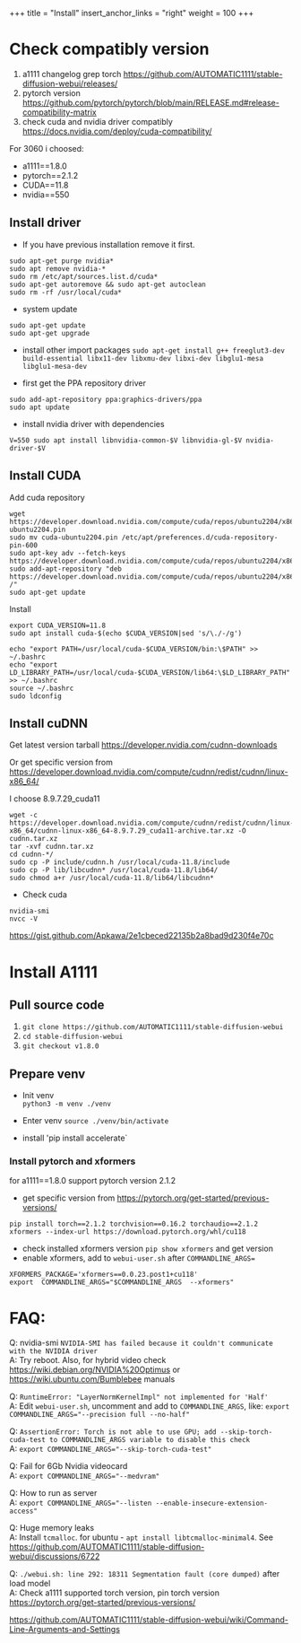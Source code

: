 +++
title = "Install"
insert_anchor_links = "right"
weight = 100
+++

# Check compatibly version
1) a1111 changelog grep torch https://github.com/AUTOMATIC1111/stable-diffusion-webui/releases/
2) pytorch version https://github.com/pytorch/pytorch/blob/main/RELEASE.md#release-compatibility-matrix
3) check cuda and nvidia driver compatibly https://docs.nvidia.com/deploy/cuda-compatibility/

For 3060 i choosed:

* a1111==1.8.0
* pytorch==2.1.2
* CUDA==11.8
* nvidia==550

## Install driver

* If you have previous installation remove it first.
```
sudo apt-get purge nvidia*
sudo apt remove nvidia-*
sudo rm /etc/apt/sources.list.d/cuda*
sudo apt-get autoremove && sudo apt-get autoclean
sudo rm -rf /usr/local/cuda*
```

* system update
```
sudo apt-get update
sudo apt-get upgrade
```

* install other import packages
  `sudo apt-get install g++ freeglut3-dev build-essential libx11-dev libxmu-dev libxi-dev libglu1-mesa libglu1-mesa-dev`

* first get the PPA repository driver
```
sudo add-apt-repository ppa:graphics-drivers/ppa
sudo apt update
```

* install nvidia driver with dependencies
```
V=550 sudo apt install libnvidia-common-$V libnvidia-gl-$V nvidia-driver-$V
```

## Install CUDA

Add cuda repository
```
wget https://developer.download.nvidia.com/compute/cuda/repos/ubuntu2204/x86_64/cuda-ubuntu2204.pin
sudo mv cuda-ubuntu2204.pin /etc/apt/preferences.d/cuda-repository-pin-600
sudo apt-key adv --fetch-keys https://developer.download.nvidia.com/compute/cuda/repos/ubuntu2204/x86_64/3bf863cc.pub
sudo add-apt-repository "deb https://developer.download.nvidia.com/compute/cuda/repos/ubuntu2204/x86_64/ /"
sudo apt-get update
```
Install
```
export CUDA_VERSION=11.8
sudo apt install cuda-$(echo $CUDA_VERSION|sed 's/\./-/g')

echo "export PATH=/usr/local/cuda-$CUDA_VERSION/bin:\$PATH" >> ~/.bashrc
echo "export LD_LIBRARY_PATH=/usr/local/cuda-$CUDA_VERSION/lib64:\$LD_LIBRARY_PATH" >> ~/.bashrc
source ~/.bashrc
sudo ldconfig
```
## Install cuDNN
Get latest version tarball https://developer.nvidia.com/cudnn-downloads

Or get specific version from https://developer.download.nvidia.com/compute/cudnn/redist/cudnn/linux-x86_64/

I choose 8.9.7.29_cuda11
```
wget -c https://developer.download.nvidia.com/compute/cudnn/redist/cudnn/linux-x86_64/cudnn-linux-x86_64-8.9.7.29_cuda11-archive.tar.xz -O cudnn.tar.xz 
tar -xvf cudnn.tar.xz
cd cudnn-*/
sudo cp -P include/cudnn.h /usr/local/cuda-11.8/include
sudo cp -P lib/libcudnn* /usr/local/cuda-11.8/lib64/
sudo chmod a+r /usr/local/cuda-11.8/lib64/libcudnn*
```

* Check cuda

```
nvidia-smi
nvcc -V
```


https://gist.github.com/Apkawa/2e1cbeced22135b2a8bad9d230f4e70c


# Install A1111

## Pull source code

1. `git clone https://github.com/AUTOMATIC1111/stable-diffusion-webui`
2. `cd stable-diffusion-webui`
3. `git checkout v1.8.0`

## Prepare venv

* Init venv \
  `python3 -m venv ./venv`

* Enter venv
  `source ./venv/bin/activate`
* install 'pip install accelerate`

### Install pytorch and xformers

for a1111==1.8.0 support pytorch version 2.1.2

* get specific version from https://pytorch.org/get-started/previous-versions/
```
pip install torch==2.1.2 torchvision==0.16.2 torchaudio==2.1.2 xformers --index-url https://download.pytorch.org/whl/cu118
```

* check installed xformers version `pip show xformers` and get version
* enable xformers, add to `webui-user.sh` after `COMMANDLINE_ARGS=`
```
XFORMERS_PACKAGE='xformers==0.0.23.post1+cu118'
export  COMMANDLINE_ARGS="$COMMANDLINE_ARGS  --xformers"
```


# FAQ:
Q: nvidia-smi `NVIDIA-SMI has failed because it couldn't communicate with the NVIDIA driver`\
A: Try reboot. Also, for hybrid video check https://wiki.debian.org/NVIDIA%20Optimus or https://wiki.ubuntu.com/Bumblebee manuals

Q: `RuntimeError: "LayerNormKernelImpl" not implemented for 'Half'`\
A: Edit `webui-user.sh`, uncomment and add to `COMMANDLINE_ARGS`, like:
`export COMMANDLINE_ARGS="--precision full --no-half"`

Q: `AssertionError: Torch is not able to use GPU; add --skip-torch-cuda-test to COMMANDLINE_ARGS variable to disable this check`\
A: `export COMMANDLINE_ARGS="--skip-torch-cuda-test"`

Q: Fail for 6Gb Nvidia videocard \
A: `export COMMANDLINE_ARGS="--medvram"`

Q: How to run as server \
A: `export COMMANDLINE_ARGS="--listen --enable-insecure-extension-access"`

Q: Huge memory leaks \
A: Install `tcmalloc`.  for ubuntu - `apt install libtcmalloc-minimal4`. See https://github.com/AUTOMATIC1111/stable-diffusion-webui/discussions/6722

Q: `./webui.sh: line 292: 18311 Segmentation fault (core dumped)` after load model \
A: Check a1111 supported torch version, pin torch version https://pytorch.org/get-started/previous-versions/

https://github.com/AUTOMATIC1111/stable-diffusion-webui/wiki/Command-Line-Arguments-and-Settings